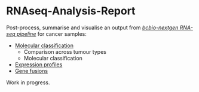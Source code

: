 # RNAseq-Analysis-Report

Post-process, summarise and visualise an output from *[bcbio-nextgen RNA-seq pipeline](https://bcbio-nextgen.readthedocs.io/en/latest/contents/pipelines.html#rna-seq)* for cancer samples:

- [Molecular classification](./molecular_classification)
	- Comparison across tumour types
	- Molecular classification
- [Expression profiles](./expression_profiles)
- [Gene fusions](./fusions)


Work in progress.
